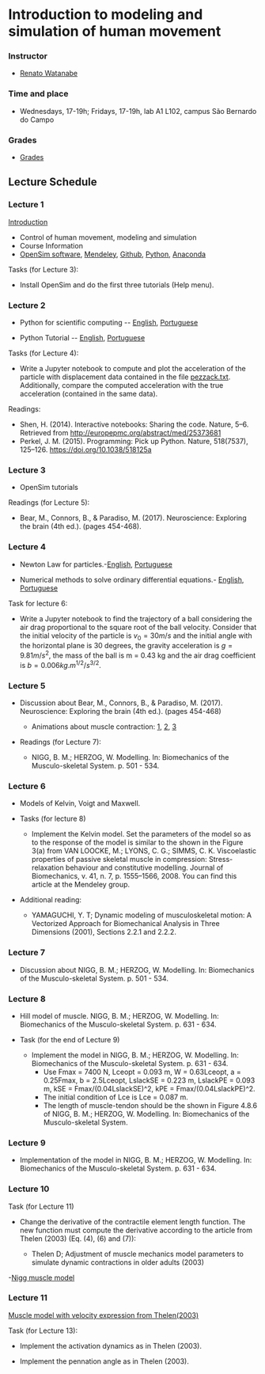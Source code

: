 # Introduction to modeling and simulation of human movement

### Instructor  
- [Renato Watanabe](pesquisa.ufabc.edu.br/bmclab/pessoal/renato/)

### Time and place  
- Wednesdays, 17-19h; Fridays, 17-19h, lab A1 L102, campus São Bernardo do Campo

### Grades

* [Grades](https://docs.google.com/spreadsheets/d/e/2PACX-1vS0vCERbEbcBLo_4fjZh5pl4i6-6Bk8fRCTnqWc0LI0CzTnXq5wSYSz5ojaG5Uda0mSf5xL6k0Ml06c/pubhtml)

## Lecture Schedule

### Lecture 1

[Introduction](ModSim2019_0.pdf)

 * Control of human movement, modeling and simulation  
 * Course Information
 * [OpenSim software](https://simtk.org/projects/opensim), [Mendeley](https://www.mendeley.com), [Github](https://www.github.com), [Python](https://www.python.org/), [Anaconda](https://www.anaconda.com/) 

Tasks (for Lecture 3):

*  Install OpenSim and do the first three tutorials (Help menu).

### Lecture 2

 * Python for scientific computing -- [English](http://nbviewer.jupyter.org/github/BMClab/bmc/blob/master/notebooks/PythonForScientificComputing.ipynb), [Portuguese](https://nbviewer.jupyter.org/github/BMClab/bmc/blob/master/notebooks/PT-BR/PythonForScientificComputing_PT-BR.ipynb)

 * Python Tutorial -- [English](https://nbviewer.jupyter.org/github/BMClab/bmc/blob/master/notebooks/PythonTutorial.ipynb), [Portuguese](https://nbviewer.jupyter.org/github/BMClab/bmc/blob/master/notebooks/PT-BR/PythonTutorial_PT-BR.ipynb)
 
Tasks (for Lecture 4):

- Write a Jupyter notebook to compute and plot the acceleration of the particle with displacement data contained in the file [pezzack.txt](http://isbweb.org/data/pezzack/index.html). Additionally, compare the computed acceleration with the true acceleration (contained in the same data).
 
Readings:

 * Shen, H. (2014). Interactive notebooks: Sharing the code. Nature, 5–6. Retrieved from http://europepmc.org/abstract/med/25373681  
 * Perkel, J. M. (2015). Programming: Pick up Python. Nature, 518(7537), 125–126. https://doi.org/10.1038/518125a
 
### Lecture 3

 * OpenSim tutorials

Readings (for Lecture 5):

* Bear, M., Connors, B., & Paradiso, M. (2017). Neuroscience: Exploring the brain (4th ed.). (pages 454-468).

### Lecture 4

* Newton Law for particles.-[English](https://github.com/BMClab/bmc/blob/master/notebooks/newtonLawForParticles.ipynb), [Portuguese](https://nbviewer.jupyter.org/github/BMClab/bmc/blob/master/notebooks/PT-BR/newtonLawForParticles_PT-BR.ipynb)

* Numerical methods to solve ordinary differential equations.- [English](https://github.com/BMClab/bmc/blob/master/notebooks/OrdinaryDifferentialEquation.ipynb), [Portuguese](https://nbviewer.jupyter.org/github/BMClab/bmc/blob/master/notebooks/PT-BR/OrdinaryDifferentialEquation_PT-BR.ipynb)

Task for lecture 6:
 
 * Write a Jupyter notebook to find the trajectory of a ball considering the air drag proportional to the square root of the ball velocity. Consider that the initial velocity of the particle is $v_0 = 30 m/s$ and the initial angle with the horizontal plane is 30 degrees, the gravity acceleration is $g = 9.81 m/s^2$, the mass of the ball is m = 0.43 kg and the air drag coefficient is $b= 0.006 kg.m^{1/2}/s^{3/2}$.


### Lecture 5

 * Discussion about Bear, M., Connors, B., & Paradiso, M. (2017). Neuroscience: Exploring the brain (4th ed.). (pages 454-468) 
   + Animations about muscle contraction: [1](https://youtu.be/GrHsiHazpsw), [2](https://youtu.be/jqy0i1KXUO4), [3](https://www.youtube.com/watch?v=m0UiYgnWaU8)  

* Readings (for Lecture 7):
 
    + NIGG, B. M.; HERZOG, W. Modelling. In: Biomechanics of the Musculo-skeletal System.  p. 501 - 534.

### Lecture 6

* Models of Kelvin, Voigt and Maxwell.    
   
* Tasks (for lecture 8)
  
  + Implement the Kelvin model. Set the parameters of the model so as to the response of the model is similar to the shown in the Figure 3(a) from VAN LOOCKE, M.; LYONS, C. G.; SIMMS, C. K. Viscoelastic properties of passive skeletal muscle in compression: Stress-relaxation behaviour and constitutive modelling. Journal of Biomechanics, v. 41, n. 7, p. 1555–1566, 2008. You can find this article at the Mendeley group.

* Additional reading:
  
  + YAMAGUCHI, Y. T; Dynamic modeling of musculoskeletal motion: A Vectorized Approach for Biomechanical Analysis in Three Dimensions (2001), Sections 2.2.1 and 2.2.2.

### Lecture 7

* Discussion about NIGG, B. M.; HERZOG, W. Modelling. In: Biomechanics of the Musculo-skeletal System.  p. 501 - 534.
 
### Lecture 8

- Hill model of muscle. NIGG, B. M.; HERZOG, W. Modelling. In: Biomechanics of the Musculo-skeletal System.  p. 631 - 634. 

- Task (for the end of Lecture 9)

  - Implement the model in NIGG, B. M.; HERZOG, W. Modelling. In: Biomechanics of the Musculo-skeletal System.  p. 631 - 634. 
    - Use Fmax = 7400 N, Lceopt = 0.093 m, W = 0.63Lceopt, a = 0.25Fmax, b = 2.5Lceopt, LslackSE = 0.223 m, LslackPE = 0.093 m, kSE = Fmax/(0.04LslackSE)^2, kPE = Fmax/(0.04LslackPE)^2.
    - The initial condition of Lce is Lce = 0.087 m.
    - The length of muscle-tendon should be the shown in Figure 4.8.6 of   NIGG, B. M.; HERZOG, W. Modelling. In: Biomechanics of the Musculo-skeletal System. 

### Lecture 9

  - Implementation of the model in NIGG, B. M.; HERZOG, W. Modelling. In: Biomechanics of the Musculo-skeletal System.  p. 631 - 634. 

### Lecture 10

  Task (for Lecture 11)
  
  * Change the derivative of the contractile element length function. The new function must compute the derivative according to the article from Thelen (2003) (Eq. (4), (6) and (7)):
  
    + Thelen D; Adjustment of muscle mechanics model parameters to simulate dynamic contractions in older adults (2003)
  
-[Nigg muscle model](https://gist.github.com/rnwatanabe/1f6fb066fda122d067bcd91c4a8f082b)

### Lecture 11

[Muscle model with velocity expression from  Thelen(2003)](https://gist.github.com/rnwatanabe/36f20c28e2646a245c3e084bb07f9f1a)

Task (for Lecture 13):
 
 * Implement the activation dynamics as in Thelen (2003).
 
 * Implement the pennation angle as in Thelen (2003).
